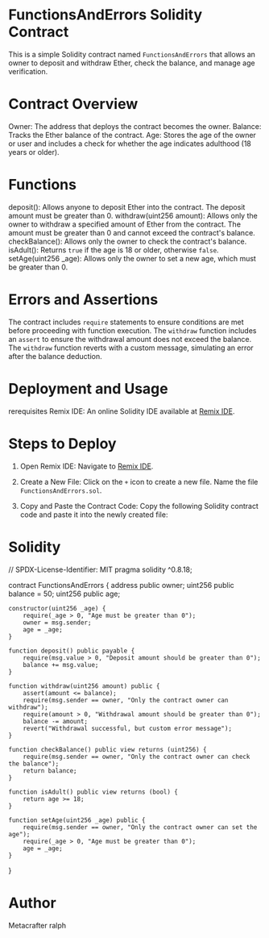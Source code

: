 # FunctionsAndErrors Solidity Contract

This is a simple Solidity contract named `FunctionsAndErrors` that allows an owner to deposit and withdraw Ether, check the balance, and manage age verification.

# Contract Overview

Owner: The address that deploys the contract becomes the owner.
Balance: Tracks the Ether balance of the contract.
Age: Stores the age of the owner or user and includes a check for whether the age indicates adulthood (18 years or older).

# Functions

deposit(): Allows anyone to deposit Ether into the contract. The deposit amount must be greater than 0.
withdraw(uint256 amount): Allows only the owner to withdraw a specified amount of Ether from the contract. The amount must be greater than 0 and cannot exceed the contract's balance.
checkBalance(): Allows only the owner to check the contract's balance.
isAdult(): Returns `true` if the age is 18 or older, otherwise `false`.
setAge(uint256 _age): Allows only the owner to set a new age, which must be greater than 0.

# Errors and Assertions

The contract includes `require` statements to ensure conditions are met before proceeding with function execution.
The `withdraw` function includes an `assert` to ensure the withdrawal amount does not exceed the balance.
The `withdraw` function reverts with a custom message, simulating an error after the balance deduction.

# Deployment and Usage

rerequisites
Remix IDE: An online Solidity IDE available at [Remix IDE](https://remix.ethereum.org/).

# Steps to Deploy

1. Open Remix IDE:
    Navigate to [Remix IDE](https://remix.ethereum.org/).

2. Create a New File:
    Click on the `+` icon to create a new file.
    Name the file `FunctionsAndErrors.sol`.

3. Copy and Paste the Contract Code:
    Copy the following Solidity contract code and paste it into the newly created file:

# Solidity

// SPDX-License-Identifier: MIT
pragma solidity ^0.8.18;

contract FunctionsAndErrors {
    address public owner;
    uint256 public balance = 50;
    uint256 public age;

    constructor(uint256 _age) {
        require(_age > 0, "Age must be greater than 0");
        owner = msg.sender;
        age = _age;
    }

    function deposit() public payable {
        require(msg.value > 0, "Deposit amount should be greater than 0");
        balance += msg.value;
    }

    function withdraw(uint256 amount) public {
        assert(amount <= balance);
        require(msg.sender == owner, "Only the contract owner can withdraw");
        require(amount > 0, "Withdrawal amount should be greater than 0");
        balance -= amount;
        revert("Withdrawal successful, but custom error message");
    }

    function checkBalance() public view returns (uint256) {
        require(msg.sender == owner, "Only the contract owner can check the balance");
        return balance;
    }

    function isAdult() public view returns (bool) {
        return age >= 18;
    }

    function setAge(uint256 _age) public {
        require(msg.sender == owner, "Only the contract owner can set the age");
        require(_age > 0, "Age must be greater than 0");
        age = _age;
    }
}

# Author

Metacrafter ralph
